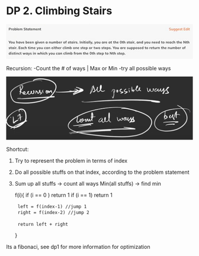 # DP 2. Climbing Stairs


![alt text](images/image-2.png)


Recursion:
-Count the # of ways | Max or Min
-try all possible ways

![alt text](images/image-3.png)


Shortcut:
1. Try to represent the problem in terms of index
2. Do all possible stuffs on that index, according to the problem statement
3. Sum up all stuffs -> count all ways
   Min(all stuffs) -> find min


    f(i){
        if (i  == 0 ) return 1
        if (i == 1) return 1

        left = f(index-1) //jump 1
        right = f(index-2) //jump 2

        return left + right
    }

Its a fibonaci, see dp1 for more information for optimization





